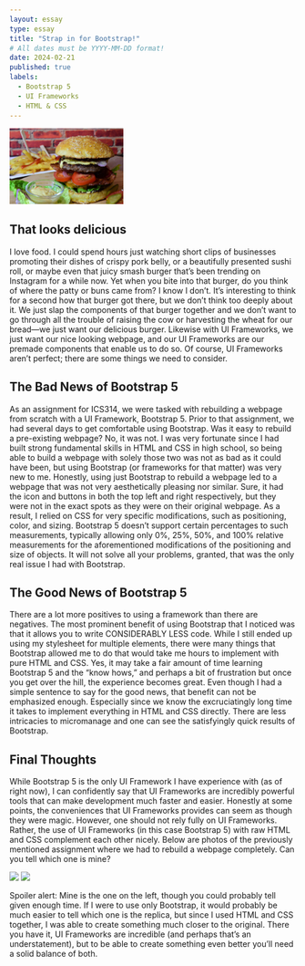 ```yaml
---
layout: essay
type: essay
title: "Strap in for Bootstrap!"
# All dates must be YYYY-MM-DD format!
date: 2024-02-21
published: true
labels:
  - Bootstrap 5
  - UI Frameworks
  - HTML & CSS
---
```


<img width="200px" class="rounded float-start pe-4" src="../img/uiimg1.jpg">

## That looks delicious
I love food. I could spend hours just watching short clips of businesses promoting their dishes of crispy pork belly, or a beautifully presented sushi roll, or maybe even that juicy smash burger that’s been trending on Instagram for a while now. Yet when you bite into that burger, do you think of where the patty or buns came from? I know I don’t. It’s interesting to think for a second how that burger got there, but we don’t think too deeply about it. We just slap the components of that burger together and we don’t want to go through all the trouble of raising the cow or harvesting the wheat for our bread—we just want our delicious burger. Likewise with UI Frameworks, we just want our nice looking webpage, and our UI Frameworks are our premade components that enable us to do so. Of course, UI Frameworks aren’t perfect; there are some things we need to consider.


## The Bad News of Bootstrap 5

As an assignment for ICS314, we were tasked with rebuilding a webpage from scratch with a UI Framework, Bootstrap 5. Prior to that assignment, we had several days to get comfortable using Bootstrap. Was it easy to rebuild a pre-existing webpage? No, it was not. I was very fortunate since I had built strong fundamental skills in HTML and CSS in high school, so being able to build a webpage with solely those two was not  as bad as it could have been, but using Bootstrap (or frameworks for that matter) was very new to me. Honestly, using just Bootstrap to rebuild a webpage led to a webpage that was not very aesthetically pleasing nor similar. Sure, it had the icon and buttons in both the top left and right respectively, but they were not in the exact spots as they were on their original webpage. As a result, I relied on CSS for very specific modifications, such as positioning, color, and sizing. Bootstrap 5 doesn’t support certain percentages to such measurements, typically allowing only 0%, 25%, 50%, and 100% relative measurements for the aforementioned modifications of the positioning and size of objects. It will not solve all your problems, granted, that was the only real issue I had with Bootstrap.


## The Good News of Bootstrap 5

There are a lot more positives to using a framework than there are negatives. The most prominent benefit of using Bootstrap that I noticed was that it allows you to write CONSIDERABLY LESS code. While I still ended up using my stylesheet for multiple elements, there were many things that Bootstrap allowed me to do that would take me hours to implement with pure HTML and CSS. Yes, it may take a fair amount of time learning Bootstrap 5 and the “know hows,” and perhaps a bit of frustration but once you get over the hill, the experience becomes great. Even though I had a simple sentence to say for the good news, that benefit can not be emphasized enough. Especially since we know the excruciatingly long time it takes to implement everything in HTML and CSS directly. There are less intricacies to micromanage and one can see the satisfyingly quick results of Bootstrap.

## Final Thoughts

While Bootstrap 5 is the only UI Framework I have experience with (as of right now), I can confidently say that UI Frameworks are incredibly powerful tools that can make development much faster and easier. Honestly at some points, the conveniences that UI Frameworks provides can seem as though they were magic. However, one should not rely fully on UI Frameworks. Rather, the use of UI Frameworks (in this case Bootstrap 5) with raw HTML and CSS complement each other nicely. Below are photos of the previously mentioned assignment where we had to rebuild a webpage completely. Can you tell which one is mine?

<div class="text-center p-4">
  <img width="450px" class="img-thumbnail" src="../img/uiimg4.png">
  <img width="450px" class="img-thumbnail" src="../img/uiimg5.png">
</div>

Spoiler alert: Mine is the one on the left, though you could probably tell given enough time. If I were to use only Bootstrap, it would probably be much easier to tell which one is the replica, but since I used HTML and CSS together, I was able to create something much closer to the original. 
There you have it, UI Frameworks are incredible (and perhaps that’s an understatement), but to be able to create something even better you’ll need a solid balance of both.
